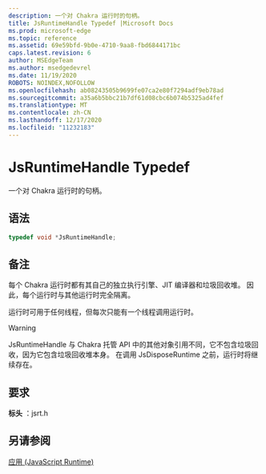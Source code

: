 ```yaml
---
description: 一个对 Chakra 运行时的句柄。
title: JsRuntimeHandle Typedef |Microsoft Docs
ms.prod: microsoft-edge
ms.topic: reference
ms.assetid: 69e59bfd-9b0e-4710-9aa8-fbd6844171bc
caps.latest.revision: 6
author: MSEdgeTeam
ms.author: msedgedevrel
ms.date: 11/19/2020
ROBOTS: NOINDEX,NOFOLLOW
ms.openlocfilehash: ab08243505b9699fe07ca2e80f7294adf9eb78ad
ms.sourcegitcommit: a35a6b5bbc21b7df61d08cbc6b074b5325ad4fef
ms.translationtype: MT
ms.contentlocale: zh-CN
ms.lasthandoff: 12/17/2020
ms.locfileid: "11232183"
---
```

# JsRuntimeHandle Typedef

一个对 Chakra 运行时的句柄。  
  
## 语法  
  
```cpp  
typedef void *JsRuntimeHandle;  
```  
  
## 备注  
 每个 Chakra 运行时都有其自己的独立执行引擎、JIT 编译器和垃圾回收堆。 因此，每个运行时与其他运行时完全隔离。  
  
 运行时可用于任何线程，但每次只能有一个线程调用运行时。  
  
> [!WARNING]
>  JsRuntimeHandle 与 Chakra 托管 API 中的其他对象引用不同，它不包含垃圾回收，因为它包含垃圾回收堆本身。 在调用 JsDisposeRuntime 之前，运行时将继续存在。  
  
## 要求  
 **标头** ：jsrt.h  
  
## 另请参阅  
 [应用 (JavaScript Runtime)](../chakra-hosting/reference-javascript-runtime.md)
